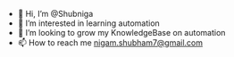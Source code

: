- 👋 Hi, I’m @Shubniga
- 👀 I’m interested in learning automation
- 🌱 I’m looking to grow my KnowledgeBase on automation
- 📫 How to reach me nigam.shubham7@gmail.com

<!---
Shubniga/Shubniga is a ✨ special ✨ repository because its `README.md` (this file) appears on your GitHub profile.
You can click the Preview link to take a look at your changes.
--->

